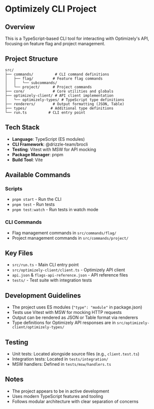 # Optimizely CLI Project

## Overview
This is a TypeScript-based CLI tool for interacting with Optimizely's API, focusing on feature flag and project management.

## Project Structure
```
src/
├── commands/          # CLI command definitions
│   ├── flag/         # Feature flag commands
│   │   └── subcommands/
│   └── project/      # Project commands
├── core/             # Core utilities and globals
├── optimizely-client/ # API client implementation
│   └── optimizely-types/ # TypeScript type definitions
├── renderers/        # Output formatting (JSON, Table)
├── types/           # Additional type definitions
└── run.ts          # CLI entry point
```

## Tech Stack
- **Language**: TypeScript (ES modules)
- **CLI Framework**: @drizzle-team/brocli
- **Testing**: Vitest with MSW for API mocking
- **Package Manager**: pnpm
- **Build Tool**: Vite

## Available Commands
### Scripts
- `pnpm start` - Run the CLI
- `pnpm test` - Run tests
- `pnpm test:watch` - Run tests in watch mode

### CLI Commands
- Flag management commands in `src/commands/flag/`
- Project management commands in `src/commands/project/`

## Key Files
- `src/run.ts` - Main CLI entry point
- `src/optimizely-client/client.ts` - Optimizely API client
- `api.json` & `flags-api-reference.json` - API reference files
- `tests/` - Test suite with integration tests

## Development Guidelines
- The project uses ES modules (`"type": "module"` in package.json)
- Tests use Vitest with MSW for mocking HTTP requests
- Output can be rendered as JSON or Table format via renderers
- Type definitions for Optimizely API responses are in `src/optimizely-client/optimizely-types/`

## Testing
- Unit tests: Located alongside source files (e.g., `client.test.ts`)
- Integration tests: Located in `tests/integration/`
- MSW handlers: Defined in `tests/msw/handlers.ts`

## Notes
- The project appears to be in active development
- Uses modern TypeScript features and tooling
- Follows modular architecture with clear separation of concerns